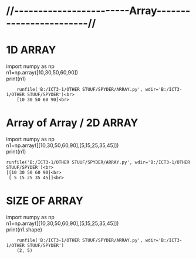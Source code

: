 # //------------------------Array------------------------//

# 1D ARRAY

import numpy as np<br>
n1=np.array([10,30,50,60,90])
<br>print(n1)

        runfile('B:/ICT3-1/OTHER STUUF/SPYDER/ARRAY.py', wdir='B:/ICT3-1/OTHER STUUF/SPYDER')<br>
        [10 30 50 60 90]<br>

# Array of Array / 2D ARRAY

import numpy as np<br>
n1=np.array([[10,30,50,60,90],[5,15,25,35,45]])
<br>print(n1)

    runfile('B:/ICT3-1/OTHER STUUF/SPYDER/ARRAY.py', wdir='B:/ICT3-1/OTHER STUUF/SPYDER')<br>
    [[10 30 50 60 90]<br>
     [ 5 15 25 35 45]]<br>

# SIZE OF ARRAY

import numpy as np<br>
n1=np.array([[10,30,50,60,90],[5,15,25,35,45]])
<br>print(n1.shape)

        runfile('B:/ICT3-1/OTHER STUUF/SPYDER/ARRAY.py', wdir='B:/ICT3-1/OTHER STUUF/SPYDER')
        (2, 5)

#
#
#
#
#
#
#
#
